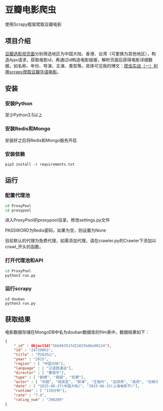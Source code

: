 # 豆瓣电影爬虫

使用Scrapy框架爬取豆瓣电影


## 项目介绍

[豆瓣选影视页面](https://movie.douban.com/tag/#/?sort=U&range=0,10&tags=%E7%94%B5%E5%BD%B1)分别筛选地区为中国大陆、香港、台湾（可更换为其他地区），构造Ajax请求，获取电影id，再通过id构造电影链接，解析页面后获得电影详细数据，如名称、年份、导演、主演、类型等。具体可见我的博文：[爬虫实战（一）利用scrapy爬取豆瓣华语电影](https://blog.csdn.net/weixin_43004311/article/details/82962159)。



## 安装

### 安装Python

至少Python3.5以上

### 安装Redis和Mongo

安装好之后将Redis和Mongo服务开启

### 安装依赖

```
pip3 install -r requirements.txt
```



## 运行

### 配置代理池

```bash
cd ProxyPool
cd proxypool
```

进入ProxyPool的proxypool目录，修改settings.py文件

PASSWORD为Redis密码，如果为空，则设置为None

目前默认的代理为免费代理，如需添加代理，请在crawler.py的Crawler下添加以crawl_开头的函数。

### 打开代理池和API

```bash
cd ProxyPool
python3 run.py
```

### 运行scrapy

```
cd douban
python3 run.py
```



## 获取结果

电影数据存储在MongoDB中名为douban数据库的film表中，数据结果如下：

```json
{
    "_id" : ObjectId("5bb96351fd21815bdbe90124"),
    "id" : "24719063",
    "title" : "烈日灼心",
    "year" : "2015",
    "region" : [ "中国大陆"],
    "language" : [ "汉语普通话"],
    "director" : [ "曹保平"],
    "type" : [ "剧情", "悬疑", "犯罪"],
    "actor" : [ "邓超", "段奕宏", "郭涛", "王珞丹", "吕颂贤", "高虎", "白柳汐", "杜志国"],
    "date" : [ "2015-08-27(中国大陆)", "2015-06-15(上海电影节)"],
    "runtime" : [ "139分钟"],
    "rate" : "7.9",
    "rating_num" : "290209"
}
```

